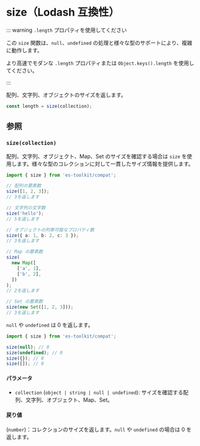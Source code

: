 # size（Lodash 互換性）

::: warning `.length` プロパティを使用してください

この `size` 関数は、`null`、`undefined` の処理と様々な型のサポートにより、複雑に動作します。

より高速でモダンな `.length` プロパティまたは `Object.keys().length` を使用してください。

:::

配列、文字列、オブジェクトのサイズを返します。

```typescript
const length = size(collection);
```

## 参照

### `size(collection)`

配列、文字列、オブジェクト、Map、Set のサイズを確認する場合は `size` を使用します。様々な型のコレクションに対して一貫したサイズ情報を提供します。

```typescript
import { size } from 'es-toolkit/compat';

// 配列の要素数
size([1, 2, 3]);
// 3を返します

// 文字列の文字数
size('hello');
// 5を返します

// オブジェクトの列挙可能なプロパティ数
size({ a: 1, b: 2, c: 3 });
// 3を返します

// Map の要素数
size(
  new Map([
    ['a', 1],
    ['b', 2],
  ])
);
// 2を返します

// Set の要素数
size(new Set([1, 2, 3]));
// 3を返します
```

`null` や `undefined` は 0 を返します。

```typescript
import { size } from 'es-toolkit/compat';

size(null); // 0
size(undefined); // 0
size({}); // 0
size([]); // 0
```

#### パラメータ

- `collection` (`object | string | null | undefined`): サイズを確認する配列、文字列、オブジェクト、Map、Set。

#### 戻り値

(`number`)：コレクションのサイズを返します。`null` や `undefined` の場合は 0 を返します。
